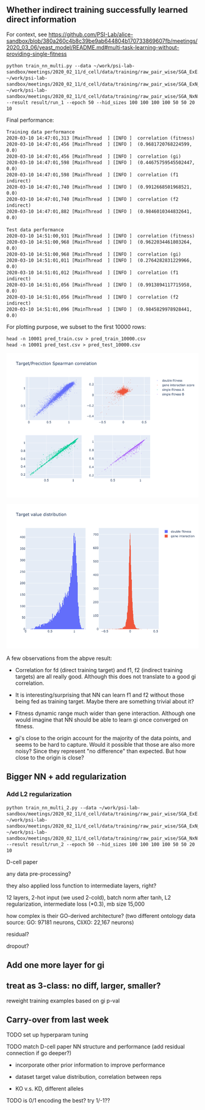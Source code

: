 
## Whether indirect training successfully learned direct information

For context, see https://github.com/PSI-Lab/alice-sandbox/blob/380a260c4b8c39be9ab644804b170733869607fb/meetings/2020_03_06/yeast_model/README.md#multi-task-learning-without-providing-single-fitness


```
python train_nn_multi.py --data ~/work/psi-lab-sandbox/meetings/2020_02_11/d_cell/data/training/raw_pair_wise/SGA_ExE.txt ~/work/psi-lab-sandbox/meetings/2020_02_11/d_cell/data/training/raw_pair_wise/SGA_ExN_NxE.txt ~/work/psi-lab-sandbox/meetings/2020_02_11/d_cell/data/training/raw_pair_wise/SGA_NxN.txt --result result/run_1 --epoch 50 --hid_sizes 100 100 100 100 50 50 20 10
```

Final performance:

```
Training data performance
2020-03-10 14:47:01,313 [MainThread  ] [INFO ]  correlation (fitness)
2020-03-10 14:47:01,456 [MainThread  ] [INFO ]  (0.9681720768224599, 0.0)
2020-03-10 14:47:01,456 [MainThread  ] [INFO ]  correlation (gi)
2020-03-10 14:47:01,598 [MainThread  ] [INFO ]  (0.44675759545502447, 0.0)
2020-03-10 14:47:01,598 [MainThread  ] [INFO ]  correlation (f1 indirect)
2020-03-10 14:47:01,740 [MainThread  ] [INFO ]  (0.9912668501968521, 0.0)
2020-03-10 14:47:01,740 [MainThread  ] [INFO ]  correlation (f2 indirect)
2020-03-10 14:47:01,882 [MainThread  ] [INFO ]  (0.9846010344832641, 0.0)

Test data performance
2020-03-10 14:51:00,931 [MainThread  ] [INFO ]  correlation (fitness)
2020-03-10 14:51:00,968 [MainThread  ] [INFO ]  (0.9622034461803264, 0.0)
2020-03-10 14:51:00,968 [MainThread  ] [INFO ]  correlation (gi)
2020-03-10 14:51:01,011 [MainThread  ] [INFO ]  (0.2764282831229966, 0.0)
2020-03-10 14:51:01,012 [MainThread  ] [INFO ]  correlation (f1 indirect)
2020-03-10 14:51:01,056 [MainThread  ] [INFO ]  (0.9913894117715958, 0.0)
2020-03-10 14:51:01,056 [MainThread  ] [INFO ]  correlation (f2 indirect)
2020-03-10 14:51:01,096 [MainThread  ] [INFO ]  (0.9845829978928441, 0.0)
```

For plotting purpose, we subset to the first 10000 rows:

```
head -n 10001 pred_train.csv > pred_train_10000.csv
head -n 10001 pred_test.csv > pred_test_10000.csv
```

![plot/target_prediction_correlation.png](plot/target_prediction_correlation.png)

![plot/target_value_distribution.png](plot/target_value_distribution.png)

A few observations from the abpve result:

- Correlation for fd (direct training target) and f1, f2 (indirect training targets) are all really good.
Although this does not translate to a good gi correlation.

- It is interesting/surprising that NN can learn f1 and f2 without those being fed as training target.
Maybe there are something trivial about it?

- Fitness dynamic range much wider than gene interaction.
Although one would imagine that NN should be able to learn gi once converged on fitness.

- gi's close to the origin account for the majority of the data points, and seems to be hard to capture.
Would it possible that those are also more noisy?
Since they represent "no difference" than expected. But how close to the origin is close?

## Bigger NN + add regularization

### Add L2 regularization

```
python train_nn_multi_2.py --data ~/work/psi-lab-sandbox/meetings/2020_02_11/d_cell/data/training/raw_pair_wise/SGA_ExE.txt ~/work/psi-lab-sandbox/meetings/2020_02_11/d_cell/data/training/raw_pair_wise/SGA_ExN_NxE.txt ~/work/psi-lab-sandbox/meetings/2020_02_11/d_cell/data/training/raw_pair_wise/SGA_NxN.txt --result result/run_2 --epoch 50 --hid_sizes 100 100 100 100 50 50 20 10
```

D-cell paper

any data pre-processing?

they also applied loss function to intermediate layers, right?

12 layers, 2-hot input (we used 2-cold), batch norm after tanh, L2 regularization, intermediate loss (*0.3), mb size 15,000

how complex is their GO-derived architecture?
(two different ontology data source: GO: 97181 neurons, CliXO: 22,167 neurons)

residual?

dropout?

## Add one more layer for gi


## treat as 3-class: no diff, larger, smaller?

reweight training examples based on gi p-val


## Carry-over from last week


TODO set up hyperparam tuning

TODO match D-cell paper NN structure and performance (add residual connection if go deeper?)

- incorporate other prior information to improve performance


- dataset target value distribution, correlation between reps


- KO v.s. KD, different alleles


TODO is 0/1 encoding the best? try 1/-1??



